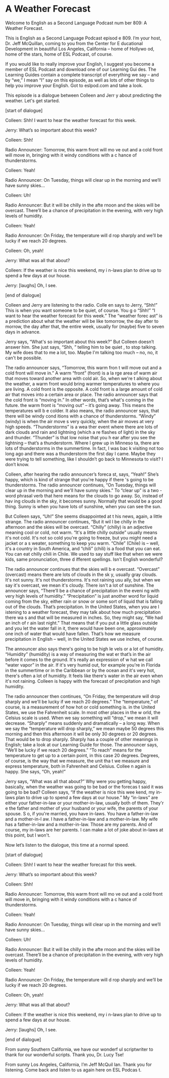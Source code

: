 # A Weather Forecast

Welcome to English as a Second Language Podcast num ber 809: A Weather Forecast.

This is English as a Second Language Podcast episod e 809. I’m your host, Dr. Jeff McQuillan, coming to you from the Center for E ducational Development in beautiful Los Angeles, California – home of Hollywo od, home of the stars, home of ESL Podcast, of course.

If you would like to really improve your English, I  suggest you become a member of ESL Podcast and download one of our Learning Gui des. The Learning Guides contain a complete transcript of everything we say – and by “we,” I mean “I” say on this episode, as well as lots of other things to  help you improve your English. Got to eslpod.com and take a look.

This episode is a dialogue between Colleen and Jerr y about predicting the weather. Let's get started.

[start of dialogue]

Colleen:  Shh! I want to hear the weather forecast for this week.

Jerry:  What’s so important about this week?

Colleen:  Shh!

Radio Announcer:  Tomorrow, this warm front will mo ve out and a cold front will move in, bringing with it windy conditions with a c hance of thunderstorms.

Colleen:  Yeah!

Radio Announcer:  On Tuesday, things will clear up in the morning and we’ll have sunny skies...

Colleen:  Uh!

Radio Announcer:  But it will be chilly in the afte rnoon and the skies will be overcast. There’ll be a chance of precipitation in the evening, with very high levels of humidity.

Colleen:  Yeah!

 Radio Announcer:  On Friday, the temperature will d rop sharply and we’ll be lucky if we reach 20 degrees.

Colleen:  Oh, yeah!

Jerry:  What was all that about?

Colleen:  If the weather is nice this weekend, my i n-laws plan to drive up to spend a few days at our house.

Jerry:  [laughs] Oh, I see.

[end of dialogue]

Colleen and Jerry are listening to the radio. Colle en says to Jerry, “Shh!” This is when you want someone to be quiet, of course. You g o “Shh!” “I want to hear the weather forecast for this week.” The “weather forec ast” is a prediction about what the weather will be like tomorrow, the day after to morrow, the day after that, the entire week, usually for (maybe) five to seven days  in advance.

Jerry says, “What's so important about this week?” But Colleen doesn’t answer him. She just says, “Shh, ” telling him to be quiet , to stop talking. My wife does that to me a lot, too. Maybe I'm talking too much –  no, no, it can't be possible.

The radio announcer says, “Tomorrow, this warm fron t will move out and a cold front will move in.” A warm “front” (front) is a la rge area of warm air that moves toward another area with cold air. So, when we're t alking about the weather, a warm front would bring warmer temperatures to where  you are living. A cold front is the opposite. A cold front is a large amount of cold air that moves into a certain area or place. The radio announcer says that the cold front is “moving in.” In other words, that’s what's coming in the future. the warm front is “moving out” – it’s going away. This means the temperatures will b e colder. It also means, the radio announcer says, that there will be windy cond itions with a chance of thunderstorms. “Windy” (windy) is when the air move s very quickly, when the air moves at very high speeds. “Thunderstorms” is a wea ther event where there are lots of dark clouds and rain and lightning (which a re flashes of light) in the sky and thunder. “Thunder” is that low noise that you h ear after you see the lightning – that’s a thunderstorm. Where I grew up in Minneso ta, there are lots of thunderstorms in the summertime. In fact, I was bac k visiting not too long ago and there was a thunderstorm the first day I came. Maybe they were trying to tell something, like I shouldn’t go back to Minnesota to  visit? I don’t know.

 Colleen, after hearing the radio announcer’s foreca st, says, “Yeah!” She’s happy, which is kind of strange that you're happy if there 's going to be thunderstorms. The radio announcer continues, “On Tuesday, things will clear up in the morning and we'll have sunny skies.” To “clear up” is a two -word phrasal verb that here means for the clouds to go away. So, instead of hav ing clouds in the sky, it becomes sunny. Normally that would be a good thing.  Sunny is when you have lots of sunshine, when you can see the sun.

But Colleen says, “Uh!” She seems disappointed at t his news, again, a little strange. The radio announcer continues, “But it wil l be chilly in the afternoon and the skies will be overcast. “Chilly” (chilly) is an  adjective meaning cool or cold, not warm. “It's a little chilly outside” usually means it's not cold. It's not so cold you're going to freeze, but you might need a jacket or a s weater, something to keep you warm. “Chile” (Chile) is – well, it's a country in South America, and “chili” (chili) is a food that you can eat. You can eat chilly chili in Chile. We used to say stuff like that when we were kids, same pronunciation, three d ifferent spellings. Isn't English wonderful?

The radio announcer continues that the skies will b e overcast. “Overcast” (overcast) means there are lots of clouds in the sk y, usually gray clouds. It's not sunny. It's not thunderstorms. It's not raining usu ally, but when we say it's overcast, we mean it's cloudy. There isn't a lot of  sunshine. The announcer says, “There’ll be a chance of precipitation in the eveni ng with very high levels of humidity.” “Precipitation” is just another word for  liquid coming from the sky, either rain or snow or some sort of liquid that is falling out of the clouds. That’s precipitation. In the United States, when you are l istening to a weather forecast, they may talk about how much precipitation there wa s and that will be measured in inches. So, they might say, “We had an inch of r ain last night.” That means that if you put a little glass outside and you let the water fall in it, there would have been one, approximately one inch of water that  would have fallen. That’s how we measure precipitation in English – well, in the United States we use inches, of course.

The announcer also says there's going to be high le vels or a lot of humidity. “Humidity” (humidity) is a way of measuring the wat er that’s in the air before it comes to the ground. It's really an expression of w hat we call “water vapor” in the air. If it's very humid out, for example you're in Florida in the summertime or in the Caribbean or by the ocean and it's very hot, there's often a lot of humidity. It feels like there's water in the air even when it's not raining. Colleen is happy with the forecast of precipitation and high humidity.

The radio announcer then continues, “On Friday, the  temperature will drop sharply and we'll be lucky if we reach 20 degrees.”  The “temperature,” of course, is a measurement of how hot or cold something is. in the United States, we use the Fahrenheit scale. In most other places in the w orld, the Celsius scale is used. When we say something will “drop,” we mean it will decrease. “Sharply” means suddenly and dramatically – a long way. When we say  the “temperature will drop sharply,” we mean maybe 50 degrees this morning and  then this afternoon it will be only 30 degrees or 20 degrees. That would be to drop sharply. Sharply has a couple of other meanings in English; take a look at  our Learning Guide for those. The announcer says, “We’ll be lucky if we reach 20 degrees.” “To reach” means for the temperature to get up to a certain point, in this case 20 degrees. Degrees, of course, is the way that we measure, the unit tha t we measure and express temperature, both in Fahrenheit and Celsius. Collee n again is happy. She says, “Oh, yeah!”

Jerry says, “What was all that about?” Why were you  getting happy, basically, when the weather was going to be bad or the forecas t said it was going to be bad? Colleen says, “If the weather is nice this wee kend, my in-laws plan to drive up to spend a few days at our house.” My “in-laws” are either your father-in-law or your mother-in-law, usually both of them. They'r e the father and mother of your husband or your wife, the parents of your spouse. S o, if you're married, you have in-laws. You have a father-in-law and a mother-in-l aw. I have a father-in-law and a mother-in-law. My wife has a father-in-law and a mother-in-law. Those are my parents. And of course, my in-laws are her parents.  I can make a lot of joke about in-laws at this point, but I won't.

Now let’s listen to the dialogue, this time at a normal speed.

[start of dialogue]

Colleen:  Shh! I want to hear the weather forecast for this week.

Jerry:  What’s so important about this week?

Colleen:  Shh!

Radio Announcer:  Tomorrow, this warm front will mo ve out and a cold front will move in, bringing with it windy conditions with a c hance of thunderstorms.

Colleen:  Yeah!

Radio Announcer:  On Tuesday, things will clear up in the morning and we’ll have sunny skies...

Colleen:  Uh!

Radio Announcer:  But it will be chilly in the afte rnoon and the skies will be overcast. There’ll be a chance of precipitation in the evening, with very high levels of humidity.

Colleen:  Yeah!

Radio Announcer:  On Friday, the temperature will d rop sharply and we’ll be lucky if we reach 20 degrees.

Colleen:  Oh, yeah!

Jerry:  What was all that about?

Colleen:  If the weather is nice this weekend, my i n-laws plan to drive up to spend a few days at our house.

Jerry:  [laughs] Oh, I see.

[end of dialogue]

From sunny Southern California, we have our wonderf ul scriptwriter to thank for our wonderful scripts. Thank you, Dr. Lucy Tse!

From sunny Los Angeles, California, I’m Jeff McQuil lan. Thank you for listening. Come back and listen to us again here on ESL Podcas t.



